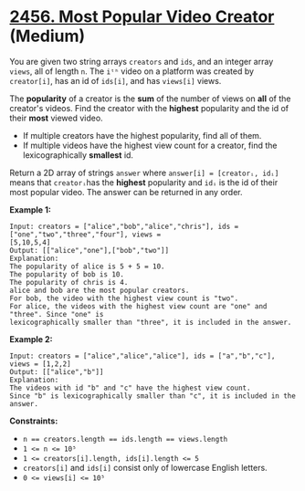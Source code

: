 # [2456. Most Popular Video Creator][link] (Medium)

[link]: https://leetcode.com/problems/most-popular-video-creator/

You are given two string arrays `creators` and `ids`, and an integer array `views`, all of length
`n`. The `iᵗʰ` video on a platform was created by `creator[i]`, has an id of `ids[i]`, and has
`views[i]` views.

The **popularity** of a creator is the **sum** of the number of views on **all** of the creator's
videos. Find the creator with the **highest** popularity and the id of their **most** viewed video.

- If multiple creators have the highest popularity, find all of them.
- If multiple videos have the highest view count for a creator, find the lexicographically
**smallest** id.

Return a 2D array of strings  `answer` where  `answer[i] = [creatorᵢ, idᵢ]` means that
`creatorᵢ`has the **highest** popularity and  `idᵢ` is the id of their most popular video. The
answer can be returned in any order.

**Example 1:**

```
Input: creators = ["alice","bob","alice","chris"], ids = ["one","two","three","four"], views =
[5,10,5,4]
Output: [["alice","one"],["bob","two"]]
Explanation:
The popularity of alice is 5 + 5 = 10.
The popularity of bob is 10.
The popularity of chris is 4.
alice and bob are the most popular creators.
For bob, the video with the highest view count is "two".
For alice, the videos with the highest view count are "one" and "three". Since "one" is
lexicographically smaller than "three", it is included in the answer.
```

**Example 2:**

```
Input: creators = ["alice","alice","alice"], ids = ["a","b","c"], views = [1,2,2]
Output: [["alice","b"]]
Explanation:
The videos with id "b" and "c" have the highest view count.
Since "b" is lexicographically smaller than "c", it is included in the answer.
```

**Constraints:**

- `n == creators.length == ids.length == views.length`
- `1 <= n <= 10⁵`
- `1 <= creators[i].length, ids[i].length <= 5`
- `creators[i]` and `ids[i]` consist only of lowercase English letters.
- `0 <= views[i] <= 10⁵`
